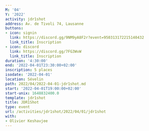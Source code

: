 ```yaml
---
M: '04'
Y: '2022'
activity: jdr1shot
address: Av. de Tivoli 74, Lausanne
buttons:
- icon: signin
  link: https://discord.gg/9NM9yA8F2r?event=950313172215140432
  link_title: Inscription
- icon: discord
  link: https://discord.gg/7FG3WvW
  link_title: Inscription
duration: '4:30:00'
end: '2022-04-01T23:30:00+02:00'
inscription: 5 places
isodate: '2022-04-01'
location: Sévelin
path: 2022/04/2022-04-01-jdr1shot.md
start: '2022-04-01T19:00:00+02:00'
start-unix: 1648832400.0
template: jdr1shot
title: JDR1Shot
type: event
url: /activities/jdr1shot/2022/04/01/jdr1shot
with:
- Olivier Keshavjee
---
```

